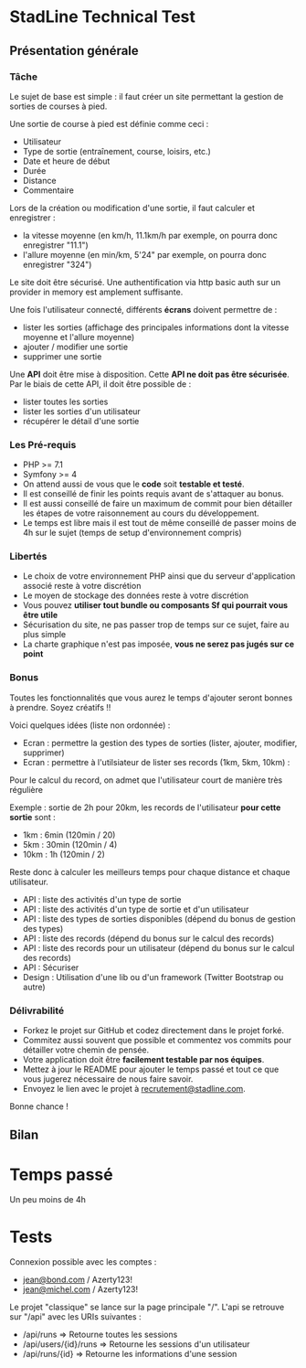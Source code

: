 # StadLine Technical Test

## Présentation générale

### Tâche

Le sujet de base est simple : il faut créer un site permettant la gestion de sorties de courses à pied.

Une sortie de course à pied est définie comme ceci :
* Utilisateur
* Type de sortie (entraînement, course, loisirs, etc.)
* Date et heure de début
* Durée
* Distance
* Commentaire

Lors de la création ou modification d'une sortie, il faut calculer et enregistrer :
* la vitesse moyenne (en km/h, 11.1km/h par exemple, on pourra donc enregistrer "11.1")
* l'allure moyenne (en min/km, 5'24" par exemple, on pourra donc enregistrer "324")


Le site doit être sécurisé. Une authentification via http basic auth sur un provider in memory est amplement suffisante. 

Une fois l'utilisateur connecté, différents **écrans** doivent permettre de :
* lister les sorties (affichage des principales informations dont la vitesse moyenne et l'allure moyenne)
* ajouter / modifier une sortie
* supprimer une sortie

Une **API** doit être mise à disposition. Cette **API ne doit pas être sécurisée**. Par le biais de cette API, il doit être possible de :
* lister toutes les sorties
* lister les sorties d'un utilisateur
* récupérer le détail d'une sortie


### Les Pré-requis

* PHP >= 7.1
* Symfony >= 4
* On attend aussi de vous que le **code** soit **testable et testé**.
* Il est conseillé de finir les points requis avant de s'attaquer au bonus.
* Il est aussi conseillé de faire un maximum de commit pour bien détailler les étapes de votre raisonnement au cours du développement.
* Le temps est libre mais il est tout de même conseillé de passer moins de 4h sur le sujet (temps de setup d'environnement compris)


### Libertés

* Le choix de votre environnement PHP ainsi que du serveur d'application associé reste à votre discrétion
* Le moyen de stockage des données reste à votre discrétion
* Vous pouvez **utiliser tout bundle ou composants Sf qui pourrait vous être utile**
* Sécurisation du site, ne pas passer trop de temps sur ce sujet, faire au plus simple
* La charte graphique n'est pas imposée, **vous ne serez pas jugés sur ce point**


### Bonus

Toutes les fonctionnalités que vous aurez le temps d'ajouter seront bonnes à prendre. Soyez créatifs !!

Voici quelques idées (liste non ordonnée) :

* Ecran : permettre la gestion des types de sorties (lister, ajouter, modifier, supprimer)
* Ecran : permettre à l'utilsiateur de lister ses records (1km, 5km, 10km) :

Pour le calcul du record, on admet que l'utilisateur court de manière très régulière

Exemple : sortie de 2h pour 20km, les records de l'utilisateur **pour cette sortie** sont :
    
* 1km : 6min (120min / 20)
* 5km : 30min (120min / 4)
* 10km : 1h (120min / 2)

Reste donc à calculer les meilleurs temps pour chaque distance et chaque utilisateur.


* API : liste des activités d'un type de sortie
* API : liste des activités d'un type de sortie et d'un utilisateur
* API : liste des types de sorties disponibles (dépend du bonus de gestion des types)
* API : liste des records (dépend du bonus sur le calcul des records)
* API : liste des records pour un utilisateur (dépend du bonus sur le calcul des records)
* API : Sécuriser
* Design : Utilisation d'une lib ou d'un framework (Twitter Bootstrap ou autre)


### Délivrabilité

* Forkez le projet sur GitHub et codez directement dans le projet forké.
* Commitez aussi souvent que possible et commentez vos commits pour détailler votre chemin de pensée.
* Votre application doit être **facilement testable par nos équipes**.
* Mettez à jour le README pour ajouter le temps passé et tout ce que vous jugerez nécessaire de nous faire savoir.
* Envoyez le lien avec le projet à recrutement@stadline.com.

Bonne chance !

## Bilan

# Temps passé

Un peu moins de 4h

# Tests

Connexion possible avec les comptes :
* jean@bond.com / Azerty123!
* jean@michel.com / Azerty123!

Le projet "classique" se lance sur la page principale "/".
L'api se retrouve sur "/api" avec les URIs suivantes :
* /api/runs => Retourne toutes les sessions
* /api/users/{id}/runs => Retourne les sessions d'un utilisateur
* /api/runs/{id} => Retourne les informations d'une session
